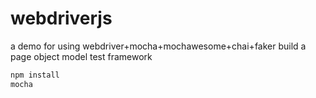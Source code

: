 # webdriverjs
a demo for using webdriver+mocha+mochawesome+chai+faker  build a page object model test framework

```bash
npm install
mocha
```

